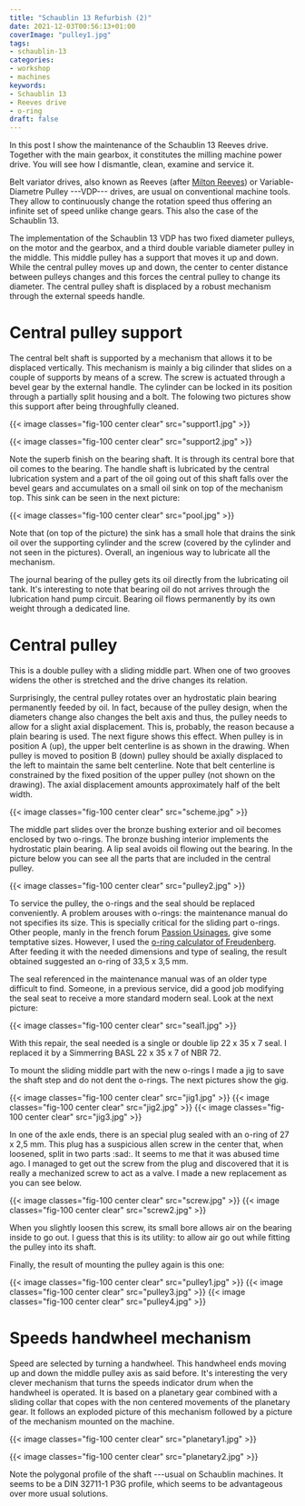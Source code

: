 ```yaml
---
title: "Schaublin 13 Refurbish (2)"
date: 2021-12-03T00:56:13+01:00
coverImage: "pulley1.jpg"
tags:
- schaublin-13
categories:
- workshop
- machines
keywords:
- Schaublin 13
- Reeves drive
- o-ring
draft: false
---
```


In this post I show the maintenance of the Schaublin 13 Reeves drive.
Together with the main gearbox, it constitutes the milling machine
power drive. You will see how I dismantle, clean, examine and service
it.

<!--more-->

Belt variator drives, also known as Reeves (after [Milton
Reeves](https://en.wikipedia.org/wiki/Milton_Reeves)) or
Variable-Diametre Pulley ---VDP--- drives, are usual on conventional machine
tools. They allow to continuously change the rotation speed thus
offering an infinite set of speed unlike change gears. This also the
case of the Schaublin 13.

The implementation of the Schaublin 13 VDP has two fixed diameter
pulleys, on the motor and the gearbox, and a third double variable
diameter pulley in the middle. This middle pulley has a support that
moves it up and down. While the central pulley moves up and down, the
center to center distance between pulleys changes and this forces the
central pulley to change its diameter. The central pulley shaft is
displaced by a robust mechanism through the external speeds handle.


# Central pulley support

The central belt shaft is supported by a mechanism that allows it to
be displaced vertically. This mechanism is mainly a big cilinder that
slides on a couple of supports by means of a screw. The screw is
actuated through a bevel gear by the external handle. The cylinder can
be locked in its position through a partially split housing and a
bolt. The folowing two pictures show this support after being
throughfully cleaned.

{{< image classes="fig-100 center clear" src="support1.jpg" >}}

{{< image classes="fig-100 center clear" src="support2.jpg" >}}

Note the superb finish on the bearing shaft. It is through its central
bore that oil comes to the bearing. The handle shaft is lubricated by
the central lubrication system and a part of the oil going out of this
shaft falls over the bevel gears and accumulates on a small oil sink
on top of the mechanism top. This sink can be seen in the next
picture:

{{< image classes="fig-100 center clear" src="pool.jpg" >}}

Note that (on top of the picture) the sink has a small hole that
drains the sink oil over the supporting cylinder and the screw
(covered by the cylinder and not seen in the pictures). Overall, an
ingenious way to lubricate all the mechanism.

The journal bearing of the pulley gets its oil directly from the
lubricating oil tank. It's interesting to note that bearing oil do not
arrives through the lubrication hand pump circuit. Bearing oil flows
permanently by its own weight through a dedicated line.

# Central pulley

This is a double pulley with a sliding middle part. When one of two
grooves widens the other is stretched and the drive changes its
relation.

Surprisingly, the central pulley rotates over an hydrostatic plain
bearing permanently feeded by oil. In fact, because of the pulley
design, when the diameters change also changes the belt axis and thus,
the pulley needs to allow for a slight axial displacement. This is,
probably, the reason because a plain bearing is used. The next figure
shows this effect. When pulley is in position A (up), the upper belt
centerline is as shown in the drawing. When pulley is moved to
position B (down) pulley should be axially displaced to the left to
maintain the same belt centerline. Note that belt centerline is
constrained by the fixed position of the upper pulley (not shown on
the drawing). The axial displacement amounts approximately half of the
belt width.

{{< image classes="fig-100 center clear" src="scheme.jpg" >}}

The middle part slides over the bronze bushing exterior and
oil becomes enclosed by two o-rings. The bronze bushing interior
implements the hydrostatic plain bearing. A lip seal avoids oil
flowing out the bearing. In the picture below you can see all the
parts that are included in the central pulley.

{{< image classes="fig-100 center clear" src="pulley2.jpg" >}}

To service the pulley, the o-rings and the seal should be replaced
conveniently. A problem arouses with o-rings: the maintenance manual
do not specifies its size. This is specially critical for the sliding
part o-rings. Other people, manly in the french forum [Passion
Usinages](https://passion-usinages.forumgratuit.org), give some
temptative sizes. However, I used the [o-ring calculator of
Freudenberg](https://oring.fst.com/ORingConfigurator). After feeding
it with the needed dimensions and type of sealing, the result obtained
suggested an o-ring of 33,5 x 3,5 mm.

The seal referenced in the maintenance manual was of an older type
difficult to find. Someone, in a previous service, did a good job
modifying the seal seat to receive a more standard modern seal. Look
at the next picture:

{{< image classes="fig-100 center clear" src="seal1.jpg" >}}

With this repair, the seal needed is a single or double lip 22 x 35 x
7 seal. I replaced it by a Simmerring BASL 22 x 35 x 7 of NBR 72.

To mount the sliding middle part with the new o-rings I made a jig to
save the shaft step and do not dent the o-rings. The next pictures show
the gig.

{{< image classes="fig-100 center clear" src="jig1.jpg" >}}
{{< image classes="fig-100 center clear" src="jig2.jpg" >}}
{{< image classes="fig-100 center clear" src="jig3.jpg" >}}

In one of the axle ends, there is an special plug sealed with an
o-ring of 27 x 2,5 mm. This plug has a suspicious allen screw in the
center that, when loosened, split in two parts :sad:. It seems to me
that it was abused time ago. I managed to get out the screw from the
plug and discovered that it is really a mechanized screw to act as a
valve. I made a new replacement as you can see below.

{{< image classes="fig-100 center clear" src="screw.jpg" >}}
{{< image classes="fig-100 center clear" src="screw2.jpg" >}}

When you slightly loosen this screw, its small bore allows air on the
bearing inside to go out. I guess that this is its utility: to allow
air go out while fitting the pulley into its shaft.

Finally, the result of mounting the pulley again is this one:

{{< image classes="fig-100 center clear" src="pulley1.jpg" >}}
{{< image classes="fig-100 center clear" src="pulley3.jpg" >}}
{{< image classes="fig-100 center clear" src="pulley4.jpg" >}}


# Speeds handwheel mechanism

Speed are selected by turning a handwheel. This handwheel ends moving
up and down the middle pulley axis as said before. It's interesting
the very clever mechanism that turns the speeds indicator drum when
the handwheel is operated. It is based on a planetary gear combined
with a sliding collar that copes with the non centered movements of the
planetary gear. It follows an exploded picture of this mechanism
followed by a picture of the mechanism mounted on the machine.

{{< image classes="fig-100 center clear" src="planetary1.jpg" >}}

{{< image classes="fig-100 center clear" src="planetary2.jpg" >}}

Note the polygonal profile of the shaft ---usual on Schaublin
machines. It seems to be a DIN 32711-1 P3G profile, which seems to be
advantageous over more usual solutions.
